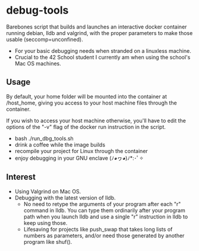 # debug-tools
Barebones script that builds and launches an interactive docker container running debian, lldb and valgrind, with the proper parameters to make those usable (seccomp=unconfined).

- For your basic debugging needs when stranded on a linuxless machine.
- Crucial to the 42 School student I currently am when using the school's Mac OS machines.

## Usage

By default, your home folder will be mounted into the container at /host_home, giving you access to your host machine files through the container.

If you wish to access your host machine otherwise, you'll have to edit the options of the "-v" flag of the docker run instruction in the script.

- bash ./run_dbg_tools.sh
- drink a coffee while the image builds
- recompile your project for Linux through the container
- enjoy debugging in your GNU enclave (ﾉ◕ヮ◕)ﾉ*:･ﾟ✧

## Interest

- Using Valgrind on Mac OS.
- Debugging with the latest version of lldb.
  - No need to retype the arguments of your program after each "r" command in lldb. You can type them ordinarily after your program path when you launch lldb and use a single "r" instruction in lldb to keep using those.
  - Lifesaving for projects like push_swap that takes long lists of numbers as parameters, and/or need those generated by another program like shuf().

